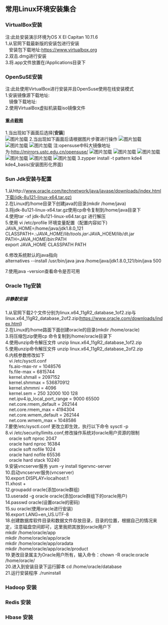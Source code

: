 ## 常用Linux环境安装集合

### VirtualBox安装
注:此处安装演示环境为OS X EI Capitan 10.11.6<br/>
1.从官网下载最新版的安装包进行安装<br/>
&nbsp;&nbsp;&nbsp;安装包下载地址:https://www.virtualbox.org<br/>
2.双击.dmg进行安装<br/>
3.将.app文件放置在/Applications目录下<br/>

### OpenSuSE安装
注:此处使用VirtualBox进行安装并且OpenSuse使用在线安装模式<br/>
1.安装镜像源下载地址:<br/>
&nbsp;&nbsp;&nbsp;镜像下载地址:<br/>
2.使用VirtualBox虚拟机装载iso镜像文件<br/>

#### 重点截图
1.当出现如下画面后选择[<b>安装</b>]<br/>
![图片加载](Linux/img1.png)
2.当出现如下画面后请根据图片步骤进行操作
![图片加载](Linux/img2.png)
![图片加载](Linux/img3.png)
![图片加载](Linux/img4.png)
注:opensuse中科大镜像地址为:http://mirrors.ustc.edu.cn/opensuse/
![图片加载](Linux/img5.png)
![图片加载](Linux/img6.png)
![图片加载](Linux/img7.png)
![图片加载](Linux/img8.png)
![图片加载](Linux/img9.png)
![图片加载](Linux/img10.png)
3.zypper install -t pattern kde4 kde4\_basis(安装图形化界面)</br>


### Sun Jdk安装与配置
1.从http://www.oracle.com/technetwork/java/javase/downloads/index.html下载(jdk-8u121-linux-x64.tar.gz)<br/>
2.在Linux的/home目录下创建java的目录(mkdir /home/java)<br/>
3.将jdk-8u121-linux-x64.tar.gz使用cp命令复制到/home/java目录下<br/>
4.使用tar -xf jdk-8u121-linux-x64.tar.gz 进行解压<br/>
5.使用 vi /etc/profile 环境变量配置（配置内容如下)<br/>
  JAVA\_HOME=/home/java/jdk1.8.0\_121<br/>
  CLASSPATH=.:$JAVA\_HOME/lib/tools.jar:$JAVA\_HOEM/lib/dt.jar<br/>
  PATH=$JAVA\_HOME/bin:$PATH<br/>
  export JAVA\_HOME CLASSPATH PATH<br/>

6.修改系统默认的java指向<br/>
alternatives --install /usr/bin/java java /home/java/jdk1.8.0\_121/bin/java 500<br/>

7.使用java -version查看命令是否可用<br/>

### Oracle 11g安装
##### 非静默安装
1.从官网下载2个文件分别为linux.x64\_11gR2\_database\_1of2.zip与linux.x64\_11gR2\_database\_2of2.zip(https://www.oracle.com/downloads/index.html)<br/>
2.在Linux的/home路面下面创建oracle的目录(mkdir /home/oracle)<br/>
3.将压缩包zip使用cp 命令复制到/home/oracle目录下<br/>
4.使用unzip命令解压文件 unzip linux.x64\_11gR2\_database\_1of2.zip<br/>
5.使用unzip命令解压文件 unzip linux.x64\_11gR2\_database\_2of2.zip<br/>
6.内核参数修改如下<br/>
&nbsp;&nbsp;&nbsp;vi /etc/sysctl.conf<br/>
&nbsp;&nbsp;&nbsp;fs.aio-max-nr = 1048576<br/>
&nbsp;&nbsp;&nbsp;fs.file-max = 6815744<br/>
&nbsp;&nbsp;&nbsp;kernel.shmall = 2097152<br/>
&nbsp;&nbsp;&nbsp;kernel.shmmax = 536870912<br/>
&nbsp;&nbsp;&nbsp;kernel.shmmni = 4096<br/>
&nbsp;&nbsp;&nbsp;kernel.sem = 250 32000 100 128<br/>
&nbsp;&nbsp;&nbsp;net.ipv4.ip\_local\_port\_range = 9000 65500<br/>
&nbsp;&nbsp;&nbsp;net.core.rmem\_default = 262144<br/>
&nbsp;&nbsp;&nbsp;net.core.rmem\_max = 4194304<br/>
&nbsp;&nbsp;&nbsp;net.core.wmem\_default = 262144<br/>
&nbsp;&nbsp;&nbsp;net.core.wmem\_max = 1048586 <br/>
7.要使/etc/sysctl.conf 更改立即生效，执行以下命令 sysctl -p <br/>
8.vi /etc/security/limits.conf,修改操作系统对oracle用户资源的限制<br/>
&nbsp;&nbsp;&nbsp;oracle	soft	nproc	2047<br/>
&nbsp;&nbsp;&nbsp;oracle	hard	nproc	16384<br/>
&nbsp;&nbsp;&nbsp;oracle	soft	nofile	1024<br/>
&nbsp;&nbsp;&nbsp;oracle	hard	nofile	65536<br/>
&nbsp;&nbsp;&nbsp;oracle	hard	stack	10240<br/>
9.安装vncserver服务 yum -y install tigervnc-server<br/>
10.启动vncserver服务(vncserver)<br/>
10.export DISPLAY=localhost:1<br/>
11.xhost +<br/>
12.groupadd oracle(添加oracle群组)<br/>
13.useradd -g oracle oracle(添加oracle群组下的oracle用户)<br/>
14.passwd oracle(设置oracle的密码)<br/>
15.su oracle(使用oracle进行安装)<br/>
16.export LANG=en\_US.UTF-8<br/>
18.创建数据库软件目录和数据文件存放目录，目录的位置，根据自己的情况来定，注意磁盘空间即可，这里我把其放到oracle用户下<br/>
mkdir /home/oracle/app<br/>
mkdir /home/oracle/app/oracle<br/>
mkdir /home/oracle/app/oradata<br/>
mkdir /home/oracle/app/oracle/product</br>
19.更改目录属主为Oracle用户所有，输入命令：chown -R oracle:oracle /home/oracle/ <br/>
20.进入到安装目录下运行脚本	 cd /home/oracle/database<br/>
21.运行安装程序 ./runinstall

### Hadoop 安装

### Redis 安装

### Hbase 安装
